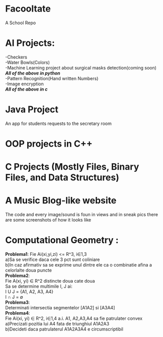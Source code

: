 # Facooltate
A School Repo
# AI Projects:
-Checkers  
-Water Bowls(Colors)  
-Machine Learning project about surgical masks detection(coming soon)  
***All of the above in python***  
-Pattern Recognition(Hand written Numbers)  
-Image encryption  
***All of the above in c***
# Java Project  
An app for students requests to the secretary room  
# OOP projects in C++
# C Projects (Mostly Files, Binary Files, and Data Structures)
# A Music Blog-like website  
The code and every image/sound is foun in views and in sneak pics there are   some screenshots of how it looks like
# Computational Geometry :  
**Problema1**:
Fie Ai(xi,yi,zi) <= R^3, i∈1,3  
a)Sa se verifice daca cele 3 pct sunt coliniare  
b)In caz afirmativ sa se exprime unul dintre ele ca o combinatie afina a celorlalte doua puncte  
**Problema2**:  
Fie A(xi, yi) ∈ R^2 distincte doua cate doua  
Sa se determine multimile I, J ai:  
I U J = {A1, A2, A3, A4}  
I ∩ J = ∅   
**Problema3**:  
Determinati intersectia segmentelor [A1A2] si [A3A4]  
**Problema4**:  
Fie Ai(xi, yi) ∈ R^2, i∈1,4  a.i. A1, A2,A3,A4 sa fie patrulater convex  
a)Precizati pozitia lui A4 fata de triunghiul A1A2A3  
b)Decideti daca patrulaterul A1A2A3A4 e circumscriptibil
